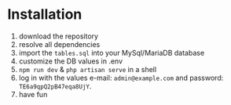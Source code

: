 # Installation
1. download the repository
2. resolve all dependencies
3. import the `tables.sql` into your MySql/MariaDB database
4. customize the DB values in .env
5. `npm run dev` & `php artisan serve` in a shell
6. log in with the values e-mail: `admin@example.com` and password: `TE6a9qpQ2pB47eqa8UjY`.
7. have fun
